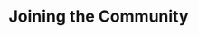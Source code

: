 ---
id: join
title: Joining the Community
sidebar_label: Joining the Community
custom_edit_url: https://github.com/microsoft/fast-dna/edit/master/sites/website/src/docs/community/join.doc.md
---